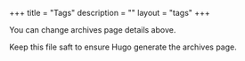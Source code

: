 +++
title = "Tags"
description = ""
layout = "tags"
+++

You can change archives page details above.

Keep this file saft to ensure Hugo generate the archives page.
